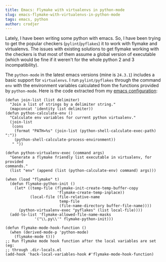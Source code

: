 ```yaml
---
title: Emacs: Flymake with virtualenvs in python-mode
slug: emacs-flymake-with-virtualenvs-in-python-mode
tags: emacs, python
author: crodjer
---
```


Lately, I have been writing some python with emacs. So, I have been trying to
get the popular checkers (`pylint`/`pyflakes`) it to work with flymake and
virtualenvs. The issues with existing solutions to get flymake working with the
checkers is that most of them assume a global version of executable (which would
be fine if it weren't for the whole python 2 and 3 incompatibility).

The `python-mode` in the latest emacs versions (mine is `24.3.1`) includes a
basic support for `virtualenvs`. I run `pylint/pyflakes` through the command
`env` with the environment variables calculated from the functions provided by
`python-mode`. Here is the code extracted from my
[emacs configuration](https://github.com/crodjer/configs/blob/master/.emacs):

    (defun join-list (list delimiter)
      "Join a list of strings by a delimiter string."
      (mapconcat 'identity list delimiter))
    (defun python-calculate-env ()
      "Calculate env variables for current python virtualenv."
      (join-list
       (cons
        (format "PATH=%s" (join-list (python-shell-calculate-exec-path) ":"))
        (python-shell-calculate-process-environment))
       " "))

    (defun python-virtualenv-exec (command args)
      "Generate a flymake friendly list executable in virtualenv, for provided
    commands."
      (list "env" (append (list (python-calculate-env) command) args)))

    (when (load "flymake" t)
      (defun flymake-python-init ()
        (let* ((temp-file (flymake-init-create-temp-buffer-copy
                           'flymake-create-temp-inplace))
               (local-file (file-relative-name
                            temp-file
                            (file-name-directory buffer-file-name))))
          (python-virtualenv-exec "pyflakes" (list local-file))))
      (add-to-list 'flymake-allowed-file-name-masks
                 '("\\.py\\'" flymake-python-init)))

    (defun flymake-mode-hook-function ()
      (when (derived-mode-p 'python-mode)
        (flymake-mode t)))
    ;; Run flymake mode hook function after the local variables are set (eg:
    ;; through .dir-locals.el
    (add-hook 'hack-local-variables-hook #'flymake-mode-hook-function)
